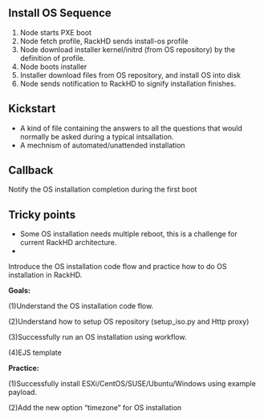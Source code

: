 

## Install OS Sequence

1. Node starts PXE boot
2. Node fetch profile, RackHD sends install-os profile
3. Node download installer kernel/initrd \(from OS repository\) by the definition of profile.
4. Node boots installer
5. Installer download files from OS repository, and install OS into disk
6. Node sends notification to RackHD to signify installation finishes.

## Kickstart

* A kind of file containing the answers to all the questions that would normally be asked during a typical intsallation.
* A mechnism of automated/unattended installation

## Callback

Notify the OS installation completion during the first boot

## Tricky points

* Some OS installation needs multiple reboot, this is a challenge for current RackHD architecture.
* 




Introduce the OS installation code flow and practice how to do OS installation in RackHD.

**Goals:**

\(1\)Understand the OS installation code flow.

\(2\)Understand how to setup OS repository \(setup\_iso.py and Http proxy\)

\(3\)Successfully run an OS installation using workflow.

\(4\)EJS template

**Practice:**

\(1\)Successfully install ESXi/CentOS/SUSE/Ubuntu/Windows using example payload.

\(2\)Add the new option “timezone” for OS installation

